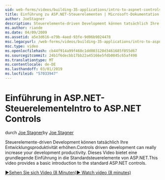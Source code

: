 ```yaml
---
uid: web-forms/videos/building-35-applications/intro-to-aspnet-controls
title: Einführung zu ASP.NET-Steuerelementen | Microsoft-Dokumentation
author: JoeStagner
description: Steuerelemente-driven Development können tatsächlich Ihre Entwicklungsproduktivität erhöhen. Dieses Video bietet eine grundlegende Einführung in die Standardsteuerelemente von ASP.NET.
ms.author: riande
ms.date: 04/09/2009
ms.assetid: a5e3d616-e79b-4aed-93fe-9d96b9024478
msc.legacyurl: /web-forms/videos/building-35-applications/intro-to-aspnet-controls
msc.type: video
ms.openlocfilehash: cb44f914a99f460c1dd003120d3461685f055d67
ms.sourcegitcommit: 24b1f6decbb17bb22a45166e5fdb0845c65af498
ms.translationtype: MT
ms.contentlocale: de-DE
ms.lasthandoff: 03/01/2019
ms.locfileid: "57033947"
---
```

<a name="intro-to-aspnet-controls"></a><span data-ttu-id="c85c3-104">Einführung in ASP.NET-Steuerelemente</span><span class="sxs-lookup"><span data-stu-id="c85c3-104">Intro to ASP.NET Controls</span></span>
====================
<span data-ttu-id="c85c3-105">durch [Joe Stagner](https://github.com/JoeStagner)</span><span class="sxs-lookup"><span data-stu-id="c85c3-105">by [Joe Stagner](https://github.com/JoeStagner)</span></span>

<span data-ttu-id="c85c3-106">Steuerelemente-driven Development können tatsächlich Ihre Entwicklungsproduktivität erhöhen.</span><span class="sxs-lookup"><span data-stu-id="c85c3-106">Controls driven development can really increase your development productivity.</span></span> <span data-ttu-id="c85c3-107">Dieses Video bietet eine grundlegende Einführung in die Standardsteuerelemente von ASP.NET.</span><span class="sxs-lookup"><span data-stu-id="c85c3-107">This video provides a basic introduction to the standard ASP.NET controls.</span></span>

[<span data-ttu-id="c85c3-108">&#9654;Sehen Sie sich Video (8 Minuten)</span><span class="sxs-lookup"><span data-stu-id="c85c3-108">&#9654; Watch video (8 minutes)</span></span>](https://channel9.msdn.com/Blogs/ASP-NET-Site-Videos/intro-to-aspnet-controls)
